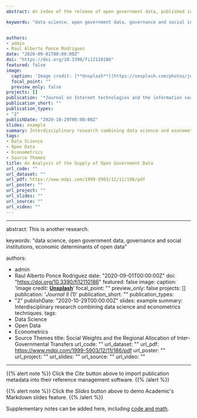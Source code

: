 ```yaml
---
abstract: An index of the release of open government data, published in 2016 by the Open Knowledge Foundation, shows that there is significant variability in the country’s supply of this public good. What explains these cross-country differences? Adopting an interdisciplinary approach based on data science and economic theory, we developed the following research workflow. First, we gather, clean, and merge different datasets released by institutions such as the Open Knowledge Foundation, World Bank, United Nations, World Economic Forum, Transparency International, Economist Intelligence Unit, and International Telecommunication Union. Then, we conduct feature extraction and variable selection founded on economic domain knowledge. Next, we perform several linear regression models, testing whether cross-country differences in the supply of open government data can be explained by differences in the country’s economic, social, and institutional structures. Our analysis provides evidence that the country’s civil liberties, government transparency, quality of democracy, efficiency of government intervention, economies of scale in the provision of public goods, and the size of the economy are statistically significant to explain the cross-country differences in the supply of open government data. Our analysis also suggests that political participation, sociodemographic characteristics, and demographic and global income distribution dummies do not help to explain the country’s supply of open government data. In summary, we show that cross-country differences in governance, social institutions, and the size of the economy can explain the global distribution of open government data.

keywords: "data science, open government data, governance and social institutions, economic determinants of open data"


authors:
- admin
- Raul Alberto Ponce Rodriguez
date: "2020-09-01T00:00:00Z"
doi: "https://doi.org/10.3390/fi12110186"
featured: false
image:
  caption: 'Image credit: [**Unsplash**](https://unsplash.com/photos/jdD8gXaTZsc)'
  focal_point: ""
  preview_only: false
projects: []
publication: '*Journal on Internet technologies and the information society* (1)'
publication_short: ""
publication_types:
- "2"
publishDate: "2020-10-29T00:00:00Z"
slides: example
summary: Interdisciplinary research combining data science and econometrics techniques.
tags:
- Data Science
- Open Data
- Econometrics
- Source Themes
title: An Analysis of the Supply of Open Government Data
url_code: ""
url_dataset: ""
url_pdf: https://www.mdpi.com/1999-5903/12/11/186/pdf
url_poster: ""
url_project: ""
url_slides: ""
url_source: ""
url_video: ""
---
```


---
abstract: This is another research.

keywords: "data science, open government data, governance and social institutions, economic determinants of open data"


authors:
- admin
- Raul Alberto Ponce Rodriguez
date: "2020-09-01T00:00:00Z"
doi: "https://doi.org/10.3390/fi12110186"
featured: false
image:
  caption: 'Image credit: [**Unsplash**](https://unsplash.com/photos/jdD8gXaTZsc)'
  focal_point: ""
  preview_only: false
projects: []
publication: '*Journal II* (1)'
publication_short: ""
publication_types:
- "2"
publishDate: "2020-10-29T00:00:00Z"
slides: example
summary: Interdisciplinary research combining data science and econometrics techniques.
tags:
- Data Science
- Open Data
- Econometrics
- Source Themes
title: Social Weights and the Regional Allocation of Inter-Governmental Transfers
url_code: ""
url_dataset: ""
url_pdf: https://www.mdpi.com/1999-5903/12/11/186/pdf
url_poster: ""
url_project: ""
url_slides: ""
url_source: ""
url_video: ""
---


{{% alert note %}}
Click the *Cite* button above to import publication metadata into their reference management software.
{{% /alert %}}

{{% alert note %}}
Click the *Slides* button above to demo Academic's Markdown slides feature.
{{% /alert %}}

Supplementary notes can be added here, including [code and math](https://sourcethemes.com/academic/docs/writing-markdown-latex/).
